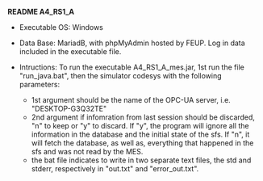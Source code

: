 ****README A4_RS1_A****

* Executable OS: Windows
* Data Base: MariadB, with phpMyAdmin hosted by FEUP. Log in data included in the executable file.

* Intructions: To run the executable A4_RS1_A_mes.jar, 1st run the file "run_java.bat", then the simulator codesys with the following parameters:
	- 1st argument should be the name of the OPC-UA server, i.e. "DESKTOP-G3Q32TE"
	- 2nd argument if infomration from last session should be discarded, "n" to keep or "y" to discard.
	 If "y", the program will ignore all the information in the database and the initial state of the sfs.
	 If "n", it will fetch the database, as well as,  everything that happened in the sfs and was not read by the MES.
	 - the bat file indicates to write in two separate text files, the std and stderr, respectively in "out.txt" and "error_out.txt".
	 
